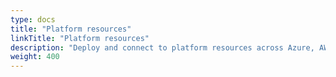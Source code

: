 ```yaml
---
type: docs
title: "Platform resources"
linkTitle: "Platform resources"
description: "Deploy and connect to platform resources across Azure, AWS, and Kubernetes"
weight: 400
---
```

